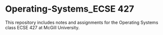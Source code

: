 # Operating-Systems_ECSE 427

This repository includes notes and assignments for the Operating Systems class ECSE 427 at McGill University.
